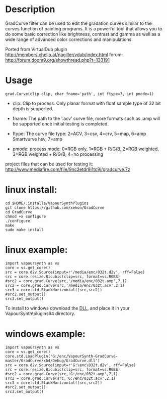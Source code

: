 Description
===========

GradCurve filter can be used to edit the gradation curves similar to the curves function of painting programs. It is a powerful tool that allows you to do some basic correction like brightness, contrast and gamma as well as a wide range of advanced color corrections and manipulations.

Ported from VirtualDub plugin http://members.chello.at/nagiller/vdub/index.html forum: http://forum.doom9.org/showthread.php?t=133191


Usage
=====

    grad.Curve(clip clip, char fname='path', int ftype=7, int pmode=1)

* clip: Clip to process. Only planar format with float sample type of 32 bit depth is supported.

* fname: The path to the '.acv' curve file, more formats such as .amp will be supported once initial testing is completed.

* ftype: The curve file type: 2=ACV, 3=csv, 4=crv, 5=map, 6=amp Smartvurve hsv, 7=amp

* pmode: process mode: 0=RGB only, 1=RGB + R/G/B, 2=RGB weighted, 3=RGB weighted + R/G/B, 4=no processing

project files that can be used for testing it: http://www.mediafire.com/file/9nc2etdr9i1tc9j/gradcurve.7z

linux install:
=====

	cd $HOME/.installs/VapourSynthPlugins
	git clone https://github.com/xekon/GradCurve
	cd GradCurve
	chmod +x configure
	./configure
	make
	sudo make install

linux example:
=====

	import vapoursynth as vs
	core = vs.get_core()
	src = core.d2v.Source(input=r'/media/enc/032t.d2v', rff=False)
	src = core.resize.Bicubic(clip=src, format=vs.RGBS)
	#src2 = core.grad.Curve(src,'/media/enc/032t.amp',7,1)
	src2 = core.grad.Curve(src,'/media/enc/032t.acv',2,1)
	src3 = core.std.StackHorizontal([src,src2])
	#src2.set_output()
	src3.set_output()
	
To install to windows download the [DLL](GradCurve/x64/Release/GradCurve.dll), and place it in your VapourSynth\plugins64 directory.
	
windows example:
=====

	import vapoursynth as vs
	core = vs.get_core()
	core.std.LoadPlugin('G:/enc/VapourSynth-GradCurve-master/GradCurve/x64/Debug/GradCurve.dll')
	src = core.d2v.Source(input=r'G:\enc\032t.d2v', rff=False)
	src = core.resize.Bicubic(clip=src, format=vs.RGBS)
	#src2 = core.grad.Curve(src,'G:/enc/032t.amp',7,1)
	src2 = core.grad.Curve(src,'G:/enc/032t.acv',2,1)
	src3 = core.std.StackHorizontal([src,src2])
	#src2.set_output()
	src3.set_output()